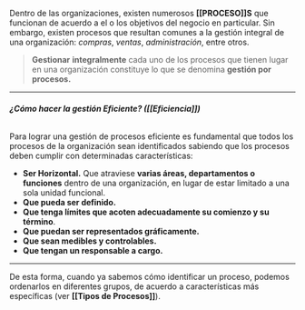 Dentro de las organizaciones, existen numerosos **[[PROCESO]]S** que funcionan de acuerdo a el o los objetivos del negocio en particular. Sin embargo, existen procesos que resultan comunes a la gestión integral de una organización: *compras*, *ventas*, *administración*, entre otros.

> **Gestionar** **integralmente** cada uno de los procesos que tienen lugar en una organización constituye lo que se denomina **gestión por procesos.**
****
###### **¿Cómo hacer la gestión Eficiente? ([[Eficiencia]])**
Para lograr una gestión de procesos eficiente es fundamental que todos los procesos de la organización sean identificados sabiendo que los procesos deben cumplir con determinadas características:
- **Ser Horizontal.** Que atraviese **varias áreas, departamentos o funciones** dentro de una organización, en lugar de estar limitado a una sola unidad funcional.
- **Que pueda ser definido.**
- **Que tenga límites que acoten adecuadamente su comienzo y su término**.
- **Que puedan ser representados gráficamente.**
- **Que sean medibles y controlables.**
- **Que tengan un responsable a cargo.**
****
De esta forma, cuando ya sabemos cómo identificar un proceso, podemos ordenarlos en diferentes grupos, de acuerdo a características más específicas (ver **[[Tipos de Procesos]]**). 
